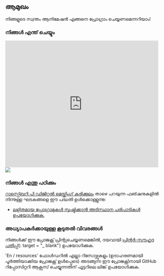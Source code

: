 ## ആമുഖം

നിങ്ങളുടെ സ്വന്തം ആനിമേഷൻ എങ്ങനെ പ്രോഗ്രാം ചെയ്യണമെന്നറിയാം!

### നിങ്ങൾ എന്ത് ചെയ്യും

<div class="scratch-preview">
  <iframe allowtransparency="true" width="485" height="402" src="https://scratch.mit.edu/projects/embed/26818098/?autostart=false" frameborder="0"></iframe>
  <img src="images/space-final.png">
</div>

### നിങ്ങൾ എന്തു പഠിക്കും

[റാസ്പ്ബെറി പി ഡിജിറ്റൽ മെയ്ക്കിംഗ് കരിക്കുലം](http://rpf.io/curriculum) താഴെ പറയുന്ന ഫങ്ഷനുകളിൽ നിന്നുള്ള ഘടകങ്ങളെ ഈ പദ്ധതി ഉൾക്കൊള്ളുന്നു:

+ [ലളിതമായ പ്രോഗ്രാമുകൾ സൃഷ്ടിക്കാൻ അടിസ്ഥാന പരിപാടികൾ ഉപയോഗിക്കുക.](https://www.raspberrypi.org/curriculum/programming/creator)

### അധ്യാപകർക്കായുള്ള കൂടുതൽ വിവരങ്ങൾ

നിങ്ങൾക്ക് ഈ പ്രോജക്റ്റ് പ്രിന്റുചെയ്യണമെങ്കിൽ, ദയവായി [പ്രിന്റർ-സൗഹൃദ പതിപ്പ്](https://projects.raspberrypi.org/en/projects/lost-in-space/print){: target = "_ blank"} ഉപയോഗിക്കുക.

'En / resources' ഫോൾഡറിൽ എല്ലാ റിസോഴ്സുകളും (ഉദാഹരണമായി പൂർത്തിയാക്കിയ പ്രോജക്റ്റ് ഉൾപ്പെടെ) അടങ്ങുന്ന ഈ പ്രോജക്റ്റിനായി GitHub റിപ്പോസിറ്ററി ആക്സസ് ചെയ്യുന്നതിന് ഫൂട്ടറിലെ ലിങ്ക് ഉപയോഗിക്കുക.